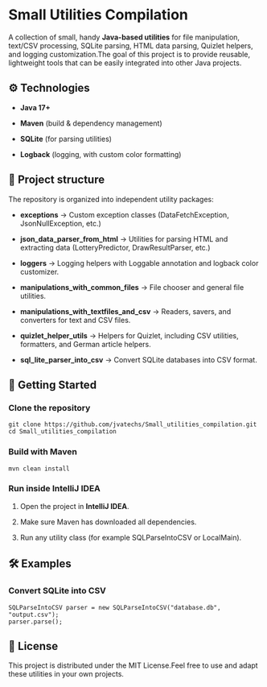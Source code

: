 Small Utilities Compilation
===========================

A collection of small, handy **Java-based utilities** for file manipulation, text/CSV processing, SQLite parsing, HTML data parsing, Quizlet helpers, and logging customization.The goal of this project is to provide reusable, lightweight tools that can be easily integrated into other Java projects.

⚙️ Technologies
---------------

*   **Java 17+**

*   **Maven** (build & dependency management)

*   **SQLite** (for parsing utilities)

*   **Logback** (logging, with custom color formatting)


📂 Project structure
--------------------

The repository is organized into independent utility packages:

*   **exceptions** → Custom exception classes (DataFetchException, JsonNullException, etc.)

*   **json\_data\_parser\_from\_html** → Utilities for parsing HTML and extracting data (LotteryPredictor, DrawResultParser, etc.)

*   **loggers** → Logging helpers with Loggable annotation and logback color customizer.

*   **manipulations\_with\_common\_files** → File chooser and general file utilities.

*   **manipulations\_with\_textfiles\_and\_csv** → Readers, savers, and converters for text and CSV files.

*   **quizlet\_helper\_utils** → Helpers for Quizlet, including CSV utilities, formatters, and German article helpers.

*   **sql\_lite\_parser\_into\_csv** → Convert SQLite databases into CSV format.


🚀 Getting Started
------------------

### Clone the repository


```
git clone https://github.com/jvatechs/Small_utilities_compilation.git
cd Small_utilities_compilation
```

### Build with Maven

```
mvn clean install
```

### Run inside IntelliJ IDEA

1.  Open the project in **IntelliJ IDEA**.

2.  Make sure Maven has downloaded all dependencies.

3.  Run any utility class (for example SQLParseIntoCSV or LocalMain).


🛠️ Examples
------------

### Convert SQLite into CSV

```
SQLParseIntoCSV parser = new SQLParseIntoCSV("database.db", "output.csv");
parser.parse(); 
```

📜 License
----------

This project is distributed under the MIT License.Feel free to use and adapt these utilities in your own projects.